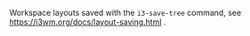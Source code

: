 Workspace layouts saved with the `i3-save-tree` command, see
https://i3wm.org/docs/layout-saving.html .
